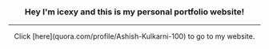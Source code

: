 ### <p align="center">Hey I'm icexy and this is my personal portfolio website!
</p>
<hr> 
<p align="center">
Click [here](quora.com/profile/Ashish-Kulkarni-100) to go to my website. 
</p>

